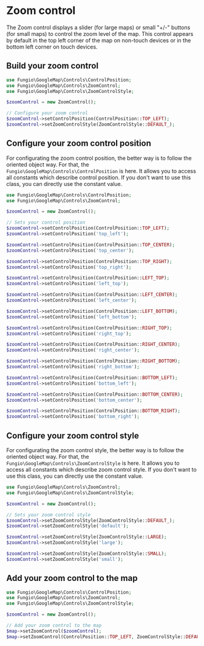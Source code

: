 # Zoom control

The Zoom control displays a slider (for large maps) or small "+/-" buttons (for small maps) to control the zoom level
of the map. This control appears by default in the top left corner of the map on non-touch devices or in the bottom
left corner on touch devices.

## Build your zoom control

``` php
use Fungio\GoogleMap\Controls\ControlPosition;
use Fungio\GoogleMap\Controls\ZoomControl;
use Fungio\GoogleMap\Controls\ZoomControlStyle;

$zoomControl = new ZoomControl();

// Configure your zoom control
$zoomControl->setControlPosition(ControlPosition::TOP_LEFT);
$zoomControl->setZoomControlStyle(ZoomControlStyle::DEFAULT_);
```

## Configure your zoom control position

For configurating the zoom control position, the better way is to follow the oriented object way. For that, the
``Fungio\GoogleMap\Controls\ControlPosition`` is here. It allows you to access all constants which describe control
position. If you don't want to use this class, you can directly use the constant value.

``` php
use Fungio\GoogleMap\Controls\ControlPosition;
use Fungio\GoogleMap\Controls\ZoomControl;

$zoomControl = new ZoomControl();

// Sets your control position
$zoomControl->setControlPosition(ControlPosition::TOP_LEFT);
$zoomControl->setControlPosition('top_left');

$zoomControl->setControlPosition(ControlPosition::TOP_CENTER);
$zoomControl->setControlPosition('top_center');

$zoomControl->setControlPosition(ControlPosition::TOP_RIGHT);
$zoomControl->setControlPosition('top_right');

$zoomControl->setControlPosition(ControlPosition::LEFT_TOP);
$zoomControl->setControlPosition('left_top');

$zoomControl->setControlPosition(ControlPosition::LEFT_CENTER);
$zoomControl->setControlPosition('left_center');

$zoomControl->setControlPosition(ControlPosition::LEFT_BOTTOM);
$zoomControl->setControlPosition('left_bottom');

$zoomControl->setControlPosition(ControlPosition::RIGHT_TOP);
$zoomControl->setControlPosition('right_top');

$zoomControl->setControlPosition(ControlPosition::RIGHT_CENTER);
$zoomControl->setControlPosition('right_center');

$zoomControl->setControlPosition(ControlPosition::RIGHT_BOTTOM);
$zoomControl->setControlPosition('right_bottom');

$zoomControl->setControlPosition(ControlPosition::BOTTOM_LEFT);
$zoomControl->setControlPosition('bottom_left');

$zoomControl->setControlPosition(ControlPosition::BOTTOM_CENTER);
$zoomControl->setControlPosition('bottom_center');

$zoomControl->setControlPosition(ControlPosition::BOTTOM_RIGHT);
$zoomControl->setControlPosition('bottom_right');
```

## Configure your zoom control style

For configurating the zoom control style, the better way is to follow the oriented object way. For that, the
``Fungio\GoogleMap\Controls\ZoomControlStyle`` is here. It allows you to access all constants which describe zoom
control style. If you don't want to use this class, you can directly use the constant value.

``` php
use Fungio\GoogleMap\Controls\ZoomControl;
use Fungio\GoogleMap\Controls\ZoomControlStyle;

$zoomControl = new ZoomControl();

// Sets your zoom control style
$zoomControl->setZoomControlStyle(ZoomControlStyle::DEFAULT_);
$zoomControl->setZoomControlStyle('default');

$zoomControl->setZoomControlStyle(ZoomControlStyle::LARGE);
$zoomControl->setZoomControlStyle('large');

$zoomControl->setZoomControlStyle(ZoomControlStyle::SMALL);
$zoomControl->setZoomControlStyle('small');
```

## Add your zoom control to the map

``` php
use Fungio\GoogleMap\Controls\ControlPosition;
use Fungio\GoogleMap\Controls\ZoomControl;
use Fungio\GoogleMap\Controls\ZoomControlStyle;

$zoomControl = new ZoomControl();

// Add your zoom control to the map
$map->setZoomControl($zoomControl);
$map->setZoomControl(ControlPosition::TOP_LEFT, ZoomControlStyle::DEFAULT_);
```
